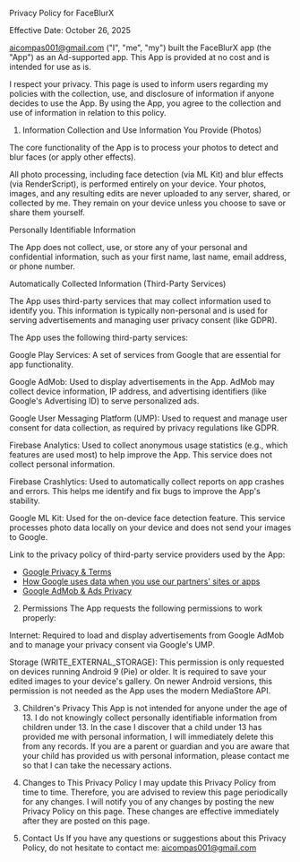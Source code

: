Privacy Policy for FaceBlurX

Effective Date: October 26, 2025

aicompas001@gmail.com ("I", "me", "my") built the FaceBlurX app (the "App") as an Ad-supported app. This App is provided at no cost and is intended for use as is.

I respect your privacy. This page is used to inform users regarding my policies with the collection, use, and disclosure of information if anyone decides to use the App. By using the App, you agree to the collection and use of information in relation to this policy.

1. Information Collection and Use
Information You Provide (Photos)

The core functionality of the App is to process your photos to detect and blur faces (or apply other effects).

All photo processing, including face detection (via ML Kit) and blur effects (via RenderScript), is performed entirely on your device. Your photos, images, and any resulting edits are never uploaded to any server, shared, or collected by me. They remain on your device unless you choose to save or share them yourself.

Personally Identifiable Information

The App does not collect, use, or store any of your personal and confidential information, such as your first name, last name, email address, or phone number.

Automatically Collected Information (Third-Party Services)

The App uses third-party services that may collect information used to identify you. This information is typically non-personal and is used for serving advertisements and managing user privacy consent (like GDPR).

The App uses the following third-party services:

Google Play Services: A set of services from Google that are essential for app functionality.

Google AdMob: Used to display advertisements in the App. AdMob may collect device information, IP address, and advertising identifiers (like Google's Advertising ID) to serve personalized ads.

Google User Messaging Platform (UMP): Used to request and manage user consent for data collection, as required by privacy regulations like GDPR.

Firebase Analytics: Used to collect anonymous usage statistics (e.g., which features are used most) to help improve the App. This service does not collect personal information.

Firebase Crashlytics: Used to automatically collect reports on app crashes and errors. This helps me identify and fix bugs to improve the App's stability.

Google ML Kit: Used for the on-device face detection feature. This service processes photo data locally on your device and does not send your images to Google.

Link to the privacy policy of third-party service providers used by the App:

* [Google Privacy & Terms](https://policies.google.com/privacy)
* [How Google uses data when you use our partners' sites or apps](https://policies.google.com/technologies/partner-sites)
* [Google AdMob & Ads Privacy](https://support.google.com/admob/answer/6128543)

2. Permissions
The App requests the following permissions to work properly:

Internet: Required to load and display advertisements from Google AdMob and to manage your privacy consent via Google's UMP.

Storage (WRITE_EXTERNAL_STORAGE): This permission is only requested on devices running Android 9 (Pie) or older. It is required to save your edited images to your device's gallery. On newer Android versions, this permission is not needed as the App uses the modern MediaStore API.

3. Children's Privacy
This App is not intended for anyone under the age of 13. I do not knowingly collect personally identifiable information from children under 13. In the case I discover that a child under 13 has provided me with personal information, I will immediately delete this from any records. If you are a parent or guardian and you are aware that your child has provided us with personal information, please contact me so that I can take the necessary actions.

4. Changes to This Privacy Policy
I may update this Privacy Policy from time to time. Therefore, you are advised to review this page periodically for any changes. I will notify you of any changes by posting the new Privacy Policy on this page. These changes are effective immediately after they are posted on this page.

5. Contact Us
If you have any questions or suggestions about this Privacy Policy, do not hesitate to contact me: aicompas001@gmail.com
